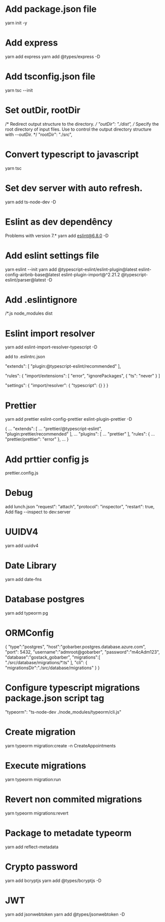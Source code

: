 # Add package.json file
yarn init -y

# Add express
yarn add express
yarn add @types/express -D

# Add tsconfig.json file
yarn tsc --init

# Set outDir, rootDir
/* Redirect output structure to the directory. */
"outDir": "./dist",
/* Specify the root directory of input files. Use to control the output directory structure with --outDir. */
"rootDir": "./src",

# Convert typescript to javascript
yarn tsc

# Set dev server with auto refresh.
yarn add ts-node-dev -D

# Eslint as dev dependêncy
Problems with version 7.*
yarn add eslint@6.8.0 -D

# Add eslint settings file
yarn eslint --init
yarn add @typescript-eslint/eslint-plugin@latest eslint-config-airbnb-base@latest eslint-plugin-import@^2.21.2 @typescript-eslint/parser@latest -D

# Add .eslintignore
/*.js
node_modules
dist

# Eslint import resolver
yarn add eslint-import-resolver-typescript -D

add to .eslintrc.json

"extends": [
    "plugin:@typescript-eslint/recommended"
],

 "rules": {
    "import/extensions": [
        "error",
        "ignorePackages",
        {
        "ts": "never"
        }
    ]

"settings": {
    "import/resolver": {
      "typescript": {}
    }
  }

# Prettier
yarn add prettier eslint-config-prettier eslint-plugin-prettier -D

{
	...
  "extends": [
		...
    "prettier/@typescript-eslint",
    "plugin:prettier/recommended"
  ],
  ...
  "plugins": [
    ...
    "prettier"
  ],
  "rules": {
    ...
		"prettier/prettier": "error"
  },
  ...
}

# Add prttier config js
prettier.config.js

# Debug
add lunch.json
"request": "attach",
"protocol": "inspector",
"restart": true,
Add flag --inspect to dev:server

# UUIDV4
yarn add uuidv4

# Date Library
yarn add date-fns


# Database postgres
yarn add typeorm pg

# ORMConfig

{
    "type":"postgres",
    "host":"gobarber.postgres.database.azure.com",
    "port": 5432,
    "username":"admroot@gobarber",
    "password":"m4cAdm123",
    "database":"gostack_gobarber",
    "migrations":[
        "./src/database/migrations/*.ts"
    ],
    "cli": {
        "migrationsDir":"./src/database/migrations"
    }
}

# Configure typescript migrations package.json script tag
 "typeorm": "ts-node-dev ./node_modules/typeorm/cli.js"

# Create migration
yarn typeorm migration:create -n CreateAppointments

# Execute migrations
yarn typeorm migration:run

# Revert non commited migrations
yarn typeorm migrations:revert

# Package to metadate typeorm
yarn add reflect-metadata

# Crypto password
yarn add bcryptjs
yarn add @types/bcryptjs -D

# JWT
yarn add jsonwebtoken
yarn add @types/jsonwebtoken -D
